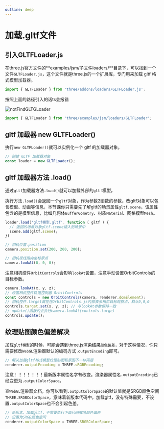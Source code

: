 ```yaml
---
outline: deep
---
```


# 加载.gltf文件

## 引入GLTFLoader.js

在three.js官方文件的**examples/jsm/子文件loaders/**目录下，可以找到一个文件`GLTFLoader.js`，这个文件就是three.js的一个扩展库，专门用来加载 gltf 格式模型加载器。

```js
import { GLTFLoader } from 'three/addons/loaders/GLTFLoader.js';
```

按照上面的路径引入的话ts会报错

![notFindGLTGLoader](/phaseC/notFindGLTGLoader.png)

```js
import { GLTFLoader } from 'three/examples/jsm/loaders/GLTFLoader';
```

## gltf 加载器 new GLTFLoader()

执行`new GLTFLoader()`就可以实例化一个 gltf 的加载器对象。

```js
// 创建 GLTF 加载器对象
const loader = new GLTFLoader();
```
## gltf 加载器方法 .load()

通过`gltf`加载器方法`.load()`就可以加载外部的`gltf`模型。

执行方法`.load()`会返回一个`gltf`对象，作为参数2函数的参数，改gltf对象可以包含模型、动画等信息，本节课你只需要先了解gltf的场景属性`gltf.scene`，该属性包含的是模型信息，比如几何体`BufferGometry`、材质`Materia`l、网格模型`Mesh`。

```js
loader.load('gltf模型.gltf', function ( gltf ) {
  // 返回的场景对象gltf.scene插入到场景中
  scene.add(gltf.scene);
})
```

```js
// 相机位置.position
camera.position.set(200, 200, 200);

// 相机视线指向坐标原点
camera.lookAt(0, 0, 0);
```

注意相机控件`OrbitControl`s会影响`lookAt`设置，注意手动设置OrbitControls的目标参数。

```js
camera.lookAt(x, y, z);
// 设置相机控件轨道控制器 OrbitControls
const controls = new OrbitControls(camera, renderer.domElement);
// 相机控件.target属性在OrbitControls.js内部表示相机目标观察点，默认0,0,0
controls.target.set(x, y, z); // 与lookAt参数保持一致
// update()函数内会执行camera.lookAt(controls.targe)
controls.update();
```

## 纹理贴图颜色偏差解决

加载`gltf模型`的时候，可能会遇到three.js渲染结果`颜色偏差`，对于这种情况，你只需要修改`WebGL`渲染器默认的编码方式`.outputEncoding`即可。

```js
// 解决加载gltf格式模型纹理贴图和原图不一样问题
renderer.outputEncoding = THREE.sRGBEncoding;
```

注意！！！！！！！最新版本属性名字有改变。渲染器属性名`.outputEncoding`已经变更为`.outputColorSpace`。

查`WebGL`渲染器文档，你可以看到`.outputColorSpace`的默认值就是SRGB颜色空间`THREE.SRGBColorSpace`，意味着新版本代码中，加载gltf，没有特殊需要，不设置`.outputColorSpace`也不会引起色差。

```js
// 新版本，加载gltf，不需要执行下面代码解决颜色偏差
// 设置为SRGB颜色空间
renderer.outputColorSpace = THREE.SRGBColorSpace;
```
